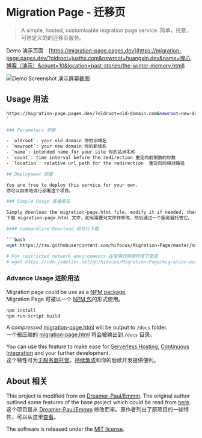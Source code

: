 # Migration Page - 迁移页

> A simple, hosted, customisable migration page service.
> 简单，托管，可自定义的的迁移页服务。

Demo 演示页面：[https://migration-page.pages.dev](https://migration-page.pages.dev/?oldroot=justhx.com&newroot=huangxin.dev&name=惶心博客（演示）&count=10&location=past-stories/the-winter-memory.html)

![Demo Screenshot 演示屏幕截图](https://vip1.loli.io/2021/09/05/ustYyUIzp5bOwrg.png)

## Usage 用法

```bash
https://migration-page.pages.dev/?oldroot=old-domain.com&newroot=new-domain.com&name=YOUR-SITE-NAME&count=999&location=some_url_path
`

### Parameters 参数

- `oldroot`: your old domain 你的旧域名  
- `newroot`: your new domain 你的新域名  
- `name`: intended name for your site 你的站点名称  
- `count`: time interval before the redirection 重定向前倒数的秒数  
- `location`: relative url path for the redirection  重定向的相对路径  

## Deployment 部署

You are free to deploy this service for your own.  
你可以自由地自行部署这个项目。

### Simple Usage 普通用法

Simply download the migration-page.html file, modify it if needed, then host it yourself via a web server.  
下载 migration-page.html 文件，如有需要对文件作修改，然后通过一个服务器托管它。

#### Commandline Download 命令行下载

```bash
wget https://raw.githubusercontent.com/hifocus/Migration-Page/master/migration-page.html -O index.html

# For restricted network environments 在受限的网络环境下使用
# wget https://cdn.jsdelivr.net/gh/hifocus/Migration-Page/migration-page.html
```

### Advance Usage 进阶用法

Migration page could be use as a [NPM package](https://en.wikipedia.org/wiki/Npm_(software)).  
Migration Page 可被以一个 [NPM 包](https://zh.wikipedia.org/wiki/Npm)的形式使用。

```bash
npm install
npm run-script build
```

A *compressed* [migration-page.html](https://github.com/hifocus/Migration-Page/blob/master/migration-page.html) will be output to `/docs` folder.  
一个被压缩的 [migration-page.html](https://github.com/hifocus/Migration-Page/blob/master/migration-page.html) 将会被输出到 `/docs` 目录。

You can use this feature to make ease for [Serverless Hosting](https://en.wikipedia.org/wiki/Serverless_computing), [Continuous Integration](https://en.wikipedia.org/wiki/Continuous_integration) and your further development.  
这个特性可为[无服务器托管](https://zh.wikipedia.org/wiki/%E7%84%A1%E4%BC%BA%E6%9C%8D%E5%99%A8%E8%A8%88%E7%AE%97)，[持续集成](https://zh.wikipedia.org/wiki/%E6%8C%81%E7%BA%8C%E6%95%B4%E5%90%88)和你的后续开发提供便利。

## About 相关

This project is modified from on [Dreamer-Paul/Emmm](https://github.com/Dreamer-Paul/Emmm). The original author outlined some features of the base project which could be read from [here](https://github.com/Dreamer-Paul/Emmm#%E9%A1%B9%E7%9B%AE%E7%89%B9%E6%80%A7).  
这个项目是从 [Dreamer-Paul/Emmm](https://github.com/Dreamer-Paul/Emmm) 修改而来。原作者列出了原项目的一些特性，可以从这里[查看](https://github.com/Dreamer-Paul/Emmm#%E9%A1%B9%E7%9B%AE%E7%89%B9%E6%80%A7)。

The software is released under the [MIT license](https://github.com/hifocus/Migration-Page/blob/master/LICENSE).